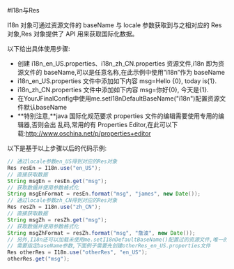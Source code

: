 #I18n与Res

I18n 对象可通过资源文件的 baseName 与 locale 参数获取到与之相对应的 Res 对象,Res 对象提供了 API 用来获取国际化数据。

以下给出具体使用步骤:

- 创建 i18n_en_US.properties、i18n_zh_CN.properties 资源文件,i18n 即为资源文件的
baseName,可以是任意名称,在此示例中使用”i18n”作为 baseName
- i18n_en_US.properties 文件中添加如下内容
msg=Hello {0}, today is{1}.
- i18n_zh_CN.properties 文件中添加如下内容
msg=你好{0}, 今天是{1}.
- 在YourJFinalConfig中使用me.setI18nDefaultBaseName("i18n")配置资源文件默认baseName
- **特别注意,**java 国际化规范要求 properties 文件的编辑需要使用专用的编辑器,否则会出
乱码,常用的有 Properties Editor,在此可以下载:http://www.oschina.net/p/properties+editor

以下是基于以上步骤以后的代码示例:

```java
// 通过locale参数en_US得到对应的Res对象
Res resEn = I18n.use("en_US");
// 直接获取数据
String msgEn = resEn.get("msg");
// 获取数据并使用参数格式化
String msgEnFormat = resEn.format("msg", "james", new Date());
// 通过locale参数zh_CN得到对应的Res对象
Res resZh = I18n.use("zh_CN");
// 直接获取数据
String msgZh = resZh.get("msg");
// 获取数据并使用参数格式化
String msgZhFormat = resZh.format("msg", "詹波", new Date());
// 另外,I18n还可以加载未使用me.setI18nDefaultBaseName()配置过的资源文件,唯一的不同是
// 需要指定baseName参数,下面例子需要先创建otherRes_en_US.properties文件
Res otherRes = I18n.use("otherRes", "en_US");
otherRes.get("msg");
```

